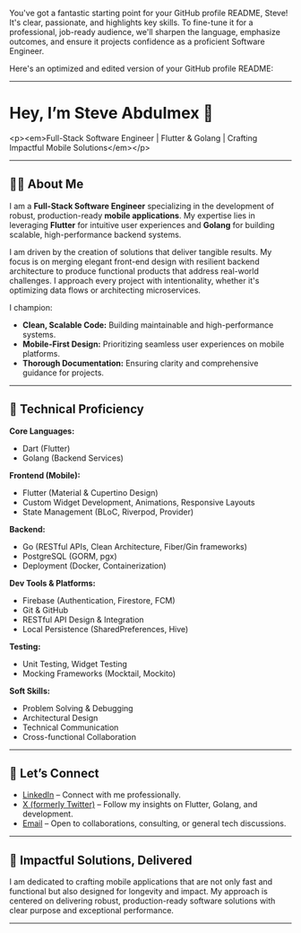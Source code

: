 You've got a fantastic starting point for your GitHub profile README, Steve\! It's clear, passionate, and highlights key skills. To fine-tune it for a professional, job-ready audience, we'll sharpen the language, emphasize outcomes, and ensure it projects confidence as a proficient Software Engineer.

Here's an optimized and edited version of your GitHub profile README:

-----

# Hey, I’m Steve Abdulmex 👋

\<p\>\<em\>Full-Stack Software Engineer | Flutter & Golang | Crafting Impactful Mobile Solutions\</em\>\</p\>

-----

## 👨‍💻 About Me

I am a **Full-Stack Software Engineer** specializing in the development of robust, production-ready **mobile applications**. My expertise lies in leveraging **Flutter** for intuitive user experiences and **Golang** for building scalable, high-performance backend systems.

I am driven by the creation of solutions that deliver tangible results. My focus is on merging elegant front-end design with resilient backend architecture to produce functional products that address real-world challenges. I approach every project with intentionality, whether it's optimizing data flows or architecting microservices.

I champion:

  * **Clean, Scalable Code:** Building maintainable and high-performance systems.
  * **Mobile-First Design:** Prioritizing seamless user experiences on mobile platforms.
  * **Thorough Documentation:** Ensuring clarity and comprehensive guidance for projects.

-----

## 🧠 Technical Proficiency

**Core Languages:**

  * Dart (Flutter)
  * Golang (Backend Services)

**Frontend (Mobile):**

  * Flutter (Material & Cupertino Design)
  * Custom Widget Development, Animations, Responsive Layouts
  * State Management (BLoC, Riverpod, Provider)

**Backend:**

  * Go (RESTful APIs, Clean Architecture, Fiber/Gin frameworks)
  * PostgreSQL (GORM, pgx)
  * Deployment (Docker, Containerization)

**Dev Tools & Platforms:**

  * Firebase (Authentication, Firestore, FCM)
  * Git & GitHub
  * RESTful API Design & Integration
  * Local Persistence (SharedPreferences, Hive)

**Testing:**

  * Unit Testing, Widget Testing
  * Mocking Frameworks (Mocktail, Mockito)

**Soft Skills:**

  * Problem Solving & Debugging
  * Architectural Design
  * Technical Communication
  * Cross-functional Collaboration

-----

## 🔗 Let’s Connect

  * [LinkedIn](https://www.linkedin.com/in/steveabdulmexa/) – Connect with me professionally.
  * [X (formerly Twitter)](https://x.com/BigSteveAbdulmx) – Follow my insights on Flutter, Golang, and development.
  * [Email](mailto:steveabdulmexa@gmail.com) – Open to collaborations, consulting, or general tech discussions.

-----

## 🚀 Impactful Solutions, Delivered

I am dedicated to crafting mobile applications that are not only fast and functional but also designed for longevity and impact. My approach is centered on delivering robust, production-ready software solutions with clear purpose and exceptional performance.

-----
